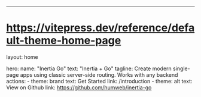 ---
# https://vitepress.dev/reference/default-theme-home-page
layout: home

hero:
  name: "Inertia Go"
  text: "Inertia + Go"
  tagline: Create modern single-page apps using classic server-side routing. Works with any backend
  actions:
    - theme: brand
      text: Get Started
      link: /introduction
    - theme: alt
      text: View on Github
      link: https://github.com/humweb/inertia-go
